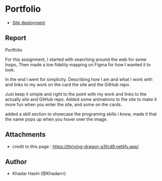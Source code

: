# Portfolio
 - [ Site deployment](https://fed-exam-khadar.netlify.app)

## Report

Portfolio

For this assignment, I started with searching around the web for some Inspo, 
Then made a low fidelity mapping on Figma for how I wanted it to look.

In the end I went for simplicity. Describing how I am and what I work with and links to my work on the card the site and the GitHub repo.

Just keep it simple and right to the point with my work and links to the actually site and GitHub repo. Added some animations to the site to make it more fun when you enter the site, and some on the cards.

 added a skill section to showcase the programing skills i know, made it that the name pops up when you hover over the image.

## Attachments
- credit to this page : https://thriving-dragon-a3fcd9.netlify.app/

## Author

- Khadar Hashi (@Khadarrr)